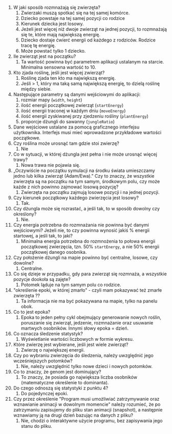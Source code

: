1. W jaki sposób rozmnażają się zwierzęta?
   1. Zwierzaki muszą spotkać się na tej samej komórce.
   2. Dziecko powstaje na tej samej pozycji co rodzice
   3. Kierunek dziecka jest losowy.
   4. Jeżeli jest więcej niż dwoje zwierząt na jednej pozycji, to rozmnażają się te, które mają największą energię.
   5. Dziecko dostaje ćwierć energii od każdego z rodziców. Rodzice tracę tę energię.
   6. Może powstać tylko 1 dziecko. 
2. Ile zwierząt jest na początku?
   1. Ta wartość powinna być parametrem aplikacji ustalanym na starcie. Minimalna sensowna wartość to 10.
3. Kto zjada roślinę, jeśli jest więcej zwierząt?
   1. Roślinę zjada ten kto ma największą energię.
   2. Jeśli > 1, który ma taką samą największą energię, to dzielą roślinę między siebie.
4. Następujące parametry są danymi wejściowymi do aplikacji:
   1. rozmiar mapy (`width`, `height`)
   2. ilość energii początkowej zwierząt (`startEnergy`)
   3. ilość energii traconej w każdym dniu (`moveEnergy`)
   4. ilość energii zyskiwanej przy zjedzeniu rośliny (`plantEnergy`)
   4. proporcje dżungli do sawanny (`jungleRatio`)
5. Dane wejściowe ustalane za pomocą graficznego interfejsu użytkownika. Interfejs musi mieć wprowadzone przykładowe wartości
   początkowe.
7. Czy roślina może urosnąć tam gdzie stoi zwierzę?
   1. Nie
8. Co w sytuacji, w której dżungla jest pełna i nie może urosnąć więcej trawy? 
   1. Nowa trawa nie pojawia się.
9. „Oczywiście na początku symulacji na środku świata umieszczamy jedno lub kilka zwierząt (Adam/Ewa).”
   Czy to znaczy, że wszystkie zwierzęta są na początku na tym samym, środkowym polu, czy może każde z nich powinno zajmować 
   losową pozycję?
   1. Zwierzęta na początku zajmują losowe pozycji i na jednej pozycji.
5. Czy kierunek początkowy każdego zwierzęcia jest losowy?
   1. Tak.
6. Czy dżungla może się rozrastać, a jeśli tak, to w sposób dowolny czy określony?
   1. Nie.
7. Czy energia potrzebna do rozmnażania nie powinna być danymi wejściowymi? Jeżeli nie, to czy powinna wynosić jakiś % energii startowej, a jeśli tak, to jaki?
   1. Minimalna energia potrzebna do rozmnożenia to połowa energii początkowej zwierzęcia, 
      tzn. 50% `startEnergy`, a nie 50% energii początkowej danego osobnika.
8. Czy położenie dżungli na mapie powinno być centralne, losowe, czy dowolne?
   1. Centralne. 
9. Co się dzieje w przypadku, gdy para zwierząt się rozmnaża, a wszystkie pozycje dookoła są zajęte?
   1. Potomek ląduje na tym samym polu co rodzice.
10. "określenie epoki, w której zmarło" - czyli mam pokazywać też zmarłe zwierzęta ??
    1. Ta informacja nie ma być pokazywana na mapie, tylko na panelu obok.
12. Co to jest epoka?
    1. Epoka to jeden pełny cykl obejmujący generowanie nowych roślin, poruszanie się zwierząt, jedzenie, rozmnażanie
       oraz usuwanie martwych osobników. Innymi słowy epoka = dzień.
13. Co oznacza śledzenie statystyk?
    1. Wyświetlanie wartości liczbowych w formie wykresu.
14. Które zwierzę jest wybierane, jeśli jest wiele zwierząt?
    1. Zwierzę o największej energii.
15. Czy po wybraniu zwierzęcia do śledzenia, należy uwzględnić jego wcześniejszych potomków?
    1. Nie, należy uwzględnić tylko nowe dzieci i nowych potomków.
17. Co to znaczy, że genom jest dominujący?
    1. To znaczy, że posiada go największa liczba osobników (matematyczne określenie to dominanta).
18. Do czego odnoszą się statystyki z punktu 4?
    1. Do pojedynczej epoki.
19. Czy przez określenie "Program musi umożliwiać zatrzymywanie oraz wznawianie animacji w dowolnym momencie" należy rozumieć, że po zatrzymaniu zapisujemy do pliku stan animacji 
    (snapshot), a następnie wznawiamy ją na drugi dzień bazując na danych z pliku?
    1. Nie, chodzi o interaktywne użycie programu, bez zapisywania jego stanu do pliku.
